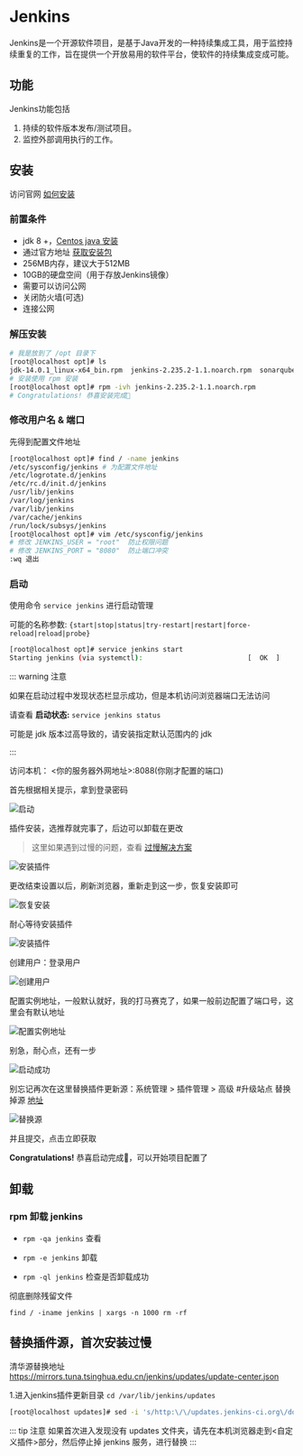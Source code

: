 # Jenkins

Jenkins是一个开源软件项目，是基于Java开发的一种持续集成工具，用于监控持续重复的工作，旨在提供一个开放易用的软件平台，使软件的持续集成变成可能。

## 功能

Jenkins功能包括

1. 持续的软件版本发布/测试项目。
2. 监控外部调用执行的工作。

## 安装

访问官网 [如何安装](https://www.jenkins.io/zh/doc/book/installing/)

### 前置条件

- jdk 8 +，[Centos java 安装](/blog/java/java.md#安装)
- 通过官方地址 [获取安装包](https://pkg.jenkins.io/debian-stable/)
- 256MB内存，建议大于512MB
- 10GB的硬盘空间（用于存放Jenkins镜像）
- 需要可以访问公网
- 关闭防火墙(可选)
- 连接公网

### 解压安装

```sh
# 我是放到了 /opt 目录下
[root@localhost opt]# ls
jdk-14.0.1_linux-x64_bin.rpm  jenkins-2.235.2-1.1.noarch.rpm  sonarqube-8.4.0.35506  sonarqube-8.4.0.35506.zip
# 安装使用 rpm 安装
[root@localhost opt]# rpm -ivh jenkins-2.235.2-1.1.noarch.rpm
# Congratulations! 恭喜安装完成🎉
```
<!-- cd /var/lib/jenkins/updates -->

### 修改用户名 & 端口

先得到配置文件地址

```sh
[root@localhost opt]# find / -name jenkins
/etc/sysconfig/jenkins # 为配置文件地址
/etc/logrotate.d/jenkins
/etc/rc.d/init.d/jenkins
/usr/lib/jenkins
/var/log/jenkins
/var/lib/jenkins
/var/cache/jenkins
/run/lock/subsys/jenkins
[root@localhost opt]# vim /etc/sysconfig/jenkins
# 修改 JENKINS_USER = "root"  防止权限问题
# 修改 JENKINS_PORT = "8080"  防止端口冲突
:wq 退出
```

### 启动

使用命令 `service jenkins` 进行启动管理

可能的名称参数: `{start|stop|status|try-restart|restart|force-reload|reload|probe}`

```sh
[root@localhost opt]# service jenkins start
Starting jenkins (via systemctl):                          [  OK  ]
```

::: warning 注意

如果在启动过程中发现状态栏显示成功，但是本机访问浏览器端口无法访问

请查看 **启动状态:** `service jenkins status`

可能是 jdk 版本过高导致的，请安装指定默认范围内的 jdk

:::

访问本机： <你的服务器外网地址>:8088(你刚才配置的端口)

首先根据相关提示，拿到登录密码

![启动](/engineering/jenkins_start.png)

插件安装，选推荐就完事了，后边可以卸载在更改

> 这里如果遇到过慢的问题，查看 [过慢解决方案](/blog/engineering/jenkins.md#替换插件源，首次安装过慢)

![安装插件](/engineering/jenkins_install_plugin.png)

更改结束设置以后，刷新浏览器，重新走到这一步，恢复安装即可

![恢复安装](/engineering/jenkins_reinstall_plugin.png)

耐心等待安装插件

![安装插件](/engineering/jenkins_success.png)

创建用户：登录用户

![创建用户](/engineering/jenkins_create_user.png)

配置实例地址，一般默认就好，我的打马赛克了，如果一般前边配置了端口号，这里会有默认地址

![配置实例地址](/engineering/jenkins_instance_url.png)

别急，耐心点，还有一步

![启动成功](/engineering/jenkins_sucess_start.png)

别忘记再次在这里替换插件更新源：系统管理 > 插件管理 > 高级 #升级站点 替换掉源 [地址](/blog/engineering/jenkins.md#替换插件源，首次安装过慢)

![替换源](/engineering/jenkins_replace_plugin_url.png)

并且提交，点击立即获取

**Congratulations!** 恭喜启动完成🎉，可以开始项目配置了

## 卸载

### rpm 卸载 jenkins

- `rpm -qa jenkins` 查看

- `rpm -e jenkins` 卸载

- `rpm -ql jenkins` 检查是否卸载成功

彻底删除残留文件

`find / -iname jenkins | xargs -n 1000 rm -rf`

## 替换插件源，首次安装过慢

清华源替换地址 <https://mirrors.tuna.tsinghua.edu.cn/jenkins/updates/update-center.json>

1.进入jenkins插件更新目录 `cd /var/lib/jenkins/updates`

```sh
[root@localhost updates]# sed -i 's/http:\/\/updates.jenkins-ci.org\/download/https:\/\/mirrors.tuna.tsinghua.edu.cn\/jenkins/g' default.json && sed -i 's/http:\/\/www.google.com/https:\/\/www.baidu.com/g' default.json
```

::: tip 注意
如果首次进入发现没有 updates 文件夹，请先在本机浏览器走到<自定义插件>部分，然后停止掉 jenkins 服务，进行替换
:::
